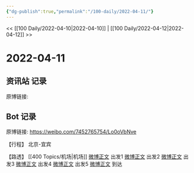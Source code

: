 ```yaml
---
{"dg-publish":true,"permalink":"/100-daily/2022-04-11/"}
---
```



<< [[100 Daily/2022-04-10\|2022-04-10]] | [[100 Daily/2022-04-12\|2022-04-12]] >>

# 2022-04-11

## 资讯站 记录

原博链接:

## Bot 记录

原博链接: https://weibo.com/7452765754/Lo0oVbNve

【行程】
北京-宜宾

【路透】
[[400 Topics/机场\|机场]]
[微博正文](https://weibo.com/detail/4757112678517432) 出发1
[微博正文](https://weibo.com/detail/4757103187069316) 出发2
[微博正文](https://weibo.com/detail/4757090592099445) 出发3
[微博正文](https://weibo.com/detail/4757094496469959) 出发4
[微博正文](https://weibo.com/detail/4757113534156120) 出发5
[微博正文](https://weibo.com/detail/4757164676353021) 到达
